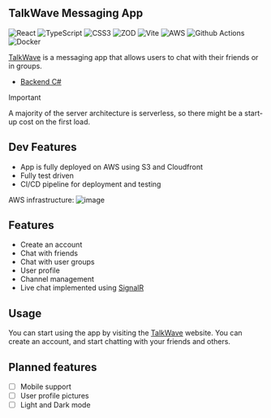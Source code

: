 ## TalkWave Messaging App 
![React](https://img.shields.io/badge/react-%2320232a.svg?style=for-the-badge&logo=react&logoColor=%2361DAFB) ![TypeScript](https://img.shields.io/badge/typescript-%23007ACC.svg?style=for-the-badge&logo=typescript&logoColor=white) ![CSS3](https://img.shields.io/badge/CSS3-1572B6?style=for-the-badge&logo=css3&logoColor=white) ![ZOD](https://img.shields.io/badge/Zod-000000?style=for-the-badge&logo=zod&logoColor=3068B7) ![Vite](https://img.shields.io/badge/Vite-B73BFE?style=for-the-badge&logo=vite&logoColor=FFD62E) ![AWS](https://img.shields.io/badge/Amazon_AWS-FF9900?style=for-the-badge&logo=amazonaws&logoColor=white) ![Github Actions](https://img.shields.io/badge/GitHub_Actions-2088FF?style=for-the-badge&logo=github-actions&logoColor=white) ![Docker](https://img.shields.io/badge/docker-%230db7ed.svg?style=for-the-badge&logo=docker&logoColor=white)

[TalkWave](https://talkwaveapp.com/) is a messaging app that allows users to chat with their friends or in groups. 

- [Backend C#](https://github.com/Gabefire/TalkWaveApi)

>[!IMPORTANT]
> A majority of the server architecture is serverless, so there might be a start-up cost
> on the first load. 

## Dev Features
- App is fully deployed on AWS using S3 and Cloudfront
- Fully test driven
- CI/CD pipeline for deployment and testing

AWS infrastructure:
![image](https://github.com/user-attachments/assets/e07276f5-cc96-4863-b97a-05b48f63b42a)

## Features
- Create an account
- Chat with friends
- Chat with user groups
- User profile
- Channel management
- Live chat implemented using [SignalR](https://dotnet.microsoft.com/en-us/apps/aspnet/signalr)


## Usage
You can start using the app by visiting the [TalkWave](https://talkwaveapp.com/) website. You can create an account, and start chatting with your friends and others.

## Planned features
- [ ] Mobile support
- [ ] User profile pictures
- [ ] Light and Dark mode
